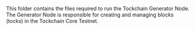 This folder contains the files required to run the Tockchain Generator Node. The Generator Node is responsible for creating and managing blocks (tocks) in the Tockchain Core Testnet.
